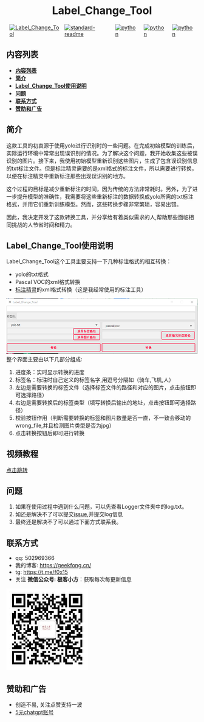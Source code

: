 **<h1 style="text-align: center;">Label_Change_Tool</h1>**

<div style="display: flex; justify-content: center;">

  <span style="margin: 0 8px;">
    <a href="https://github.com/GeekFong/Label_Change_Tool">
      <img src="https://badgen.net/badge/Label_Change_Tool/v1.0/green" alt="Label_Change_Tool">
    </a>
  </span>

  <span style="margin: 0 1px;">
    <a href="https://github.com/RichardLitt/standard-readme">
      <img src="https://img.shields.io/badge/readme%20style-standard-brightgreen.svg?style=flat-square" alt="standard-readme">
    </a>
  </span>

  <span style="margin: 0 8px;">
    <a href="https://www.python.org/">
      <img src="https://badgen.net/badge/python/3.8/blue" alt="python">
    </a>
  </span>

  <span style="margin: 0 8px;">
    <a href="http://www.jinglingbiaozhu.com/">
      <img src="https://badgen.net/badge/精灵标注/标注工具/blue" alt="python">
    </a>
  </span>


  <span style="margin: 0 8px;">
    <a href="https://github.com/ultralytics/yolov5">
      <img src="https://badgen.net/badge/yolo/v5.5/blue" alt="python">
    </a>
  </span>

</div>

## **内容列表**
- [**内容列表**](#内容列表)
- [**简介**](#简介)
- [**Label\_Change\_Tool使用说明**](#label_change_tool使用说明)
- [**问题**](#问题)
- [**联系方式**](#联系方式)
- [**赞助和广告**](#赞助和广告)


## **简介**
这款工具的初衷源于使用yolo进行识别时的一些问题。在完成初始模型的训练后，实际运行环境中常常出现误识别的情况。为了解决这个问题，我开始收集这些被误识别的图片。接下来，我使用初始模型重新识别这些图片，生成了包含误识别信息的txt标注文件。但是标注精灵需要的是xml格式的标注文件，所以需要进行转换，以便在标注精灵中重新标注那些出现误识别的地方。

这个过程的目标是减少重新标注的时间，因为传统的方法非常耗时。另外，为了进一步提升模型的准确性，我需要将这些重新标注的数据转换成yolo所需的txt标注格式，并用它们重新训练模型。然而，这些转换步骤非常繁琐，容易出错。

因此，我决定开发了这款转换工具，并分享给有着类似需求的人,帮助那些面临相同挑战的人节省时间和精力。



## **Label_Change_Tool使用说明**
Label_Change_Tool这个工具主要支持一下几种标注格式的相互转换：

-  yolo的txt格式
-  Pascal VOC的xml格式转换
-  [标注精灵](http://www.jinglingbiaozhu.com/)的xml格式转换（这是我经常使用的标注工具）

![软件截图](/doc/image/1.png)
整个界面主要由以下几部分组成:
1. 进度条：实时显示转换的进度
2. 标签名：标注时自己定义的标签名字,用逗号分隔如（骑车,飞机,人）
3. 左边是需要转换的标签文件（选择标签文件的路径和对应的图片，点击按钮即可选择路径）
4. 右边是需要转换后的标签类型（填写转换后输出的地址，点击按钮即可选择路径）
5. 校验按钮作用（判断需要转换的标签和图片数量是否一直，不一致会移动的wrong_file,并且检测图片类型是否为jpg）
6. 点击转换按钮后即可进行转换




## **视频教程**

[点击跳转](https://www.bilibili.com/video/BV13N411q7g1/?share_source=copy_web&vd_source=5c6859c24968e6326a8d97a07dabb981)


## **问题**
1. 如果在使用过程中遇到什么问题，可以先查看Logger文件夹中的log.txt。
2. 如还是解决不了可以提交[issue](https://github.com/GeekFong/Label_Change_Tool/issues),并提交log信息
3. 最终还是解决不了可以通过下面方式联系我。




## **联系方式**
- qq: 502969366
- 我的博客: https://geekfong.cn/
- tg: https://t.me/f0x15
- 关注 **微信公众号: 极客小方**：获取每次每更新信息


![](./doc/image/1.jpg)


## **赞助和广告**

- 创造不易, 关注点赞支持一波
- [5元chatgpt账号](https://xiaomaipu.geekfong.cn/)

